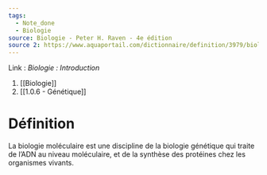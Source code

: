 ```yaml
---
tags:
  - Note_done
  - Biologie
source: Biologie - Peter H. Raven - 4e édition
source 2: https://www.aquaportail.com/dictionnaire/definition/3979/biologie-moleculaire
---
```


Link :
_Biologie : Introduction_
1. [[Biologie]]
2. [[1.0.6 - Génétique]]

# Définition
La biologie moléculaire est une discipline de la biologie génétique qui traite de l’ADN au niveau moléculaire, et de la synthèse des protéines chez les organismes vivants.
